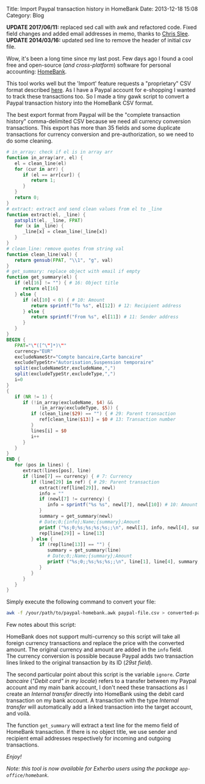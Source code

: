 Title: Import Paypal transaction history in HomeBank
Date: 2013-12-18 15:08
Category: Blog

<div class="alert-info">
  <strong>UPDATE 2017/06/11:</strong> replaced sed call with awk and refactored
  code. Fixed field changes and added email addresses in memo, thanks to <a href="http://www.linkedin.com/in/christopherslee/">Chris Slee</a>.
</div>
<div class="alert-info">
  <strong>UPDATE 2014/03/16:</strong> updated sed line to remove the header of initial csv file.
</div>

Wow, it's been a long time since my last post. Few days ago I found a cool free and open-source (_and cross-platform_) software for personal accounting: [HomeBank](http://homebank.free.fr).

This tool works well but the 'Import' feature requests a "proprietary" CSV format described [here](http://homebank.free.fr/help/misc-csvformat.html). As I have a Paypal account for e-shopping I wanted to track these transactions too. So I made a tiny gawk script to convert a Paypal transaction history into the HomeBank CSV format.

The best export format from Paypal will be the "complete transaction history" comma-delimited CSV because we need all currency conversion transactions. This export has more than 35 fields and some duplicate transactions for currency conversion and pre-authorization, so we need to do some cleaning.

``` awk
# in_array: check if el is in array arr
function in_array(arr, el) {
   el = clean_line(el)
   for (cur in arr) {
      if (el == arr[cur]) {
         return 1;
      }
   }
   return 0;
}
# extract: extract and send clean values from el to _line
function extract(el, _line) {
   patsplit(el, _line, FPAT)
   for (x in _line) {
      _line[x] = clean_line(_line[x])
   }
}
# clean_line: remove quotes from string val
function clean_line(val) {
   return gensub(FPAT, "\\1", "g", val)
}
# get_summary: replace object with email if empty
function get_summary(el) {
   if (el[16] != "") { # 16: Object title
      return el[16]
   } else {
      if (el[10] < 0) { # 10: Amount
         return sprintf("To %s", el[12]) # 12: Recipient address
      } else {
         return sprintf("From %s", el[11]) # 11: Sender address
      }
   }
}
BEGIN {
   FPAT="\"([^\"]*)\""
   currency="EUR"
   excludeNameStr="Compte bancaire,Carte bancaire"
   excludeTypeStr="Autorisation,Suspension temporaire"
   split(excludeNameStr,excludeName,",")
   split(excludeTypeStr,excludeType,",")
   i=0
}
{
   if (NR != 1) {
      if (!in_array(excludeName, $4) &&
            !in_array(excludeType, $5)) {
         if (clean_line($29) == "") { # 29: Parent transaction
            ref[clean_line($13)] = $0 # 13: Transaction number
         }
         lines[i] = $0
         i++
      }
   }
}
END {
   for (pos in lines) {
      extract(lines[pos], line)
      if (line[7] == currency) { # 7: Currency
         if (line[29] in ref) { # 29: Parent transaction
            extract(ref[line[29]], newl)
            info = ""
            if (newl[7] != currency) {
               info = sprintf("%s %s", newl[7], newl[10]) # 10: Amount
            }
            summary = get_summary(newl)
            # Date;0;{info};Name;{summary};Amount
            printf ("%s;0;%s;%s;%s;%s;;\n", newl[1], info, newl[4], summary, line[10])
            rep[line[29]] = line[13]
         } else {
            if (rep[line[13]] == "") {
               summary = get_summary(line)
               # Date;0;;Name;{summary};Amount
               printf ("%s;0;;%s;%s;%s;;\n", line[1], line[4], summary, line[10])
            }
         }
      }
   }
}
```

Simply execute the following command to convert your file:

``` bash
awk -f /your/path/to/paypal-homebank.awk paypal-file.csv > converted-paypal-file.csv
```

Few notes about this script:

HomeBank does not support multi-currency so this script will take all foreign currency transactions and replace the price with the converted amount. The original currency and amount are added in the ``info`` field.  
The currency conversion is possible because Paypal adds two transaction lines linked to the original transaction by its ID (_29st field_).

The second particular point about this script is the variable `ignore`. _Carte bancaire_ (_"Debit card" in my locale_) refers to a transfer between my Paypal account and my main bank account, I don't need these transactions as I create an _Internal transfer_ directly into HomeBank using the debit card transaction on my bank account. A transaction with the type _Internal transfer_ will automatically add a linked transaction into the target account, and voilà.

The function `get_summary` will extract a text line for the memo field of HomeBank transaction. If there is no object title, we use sender and recipient email addresses respectively for incoming and outgoing transactions.

_Enjoy!_

_Note: this tool is now available for Exherbo users using the package ``app-office/homebank``._
